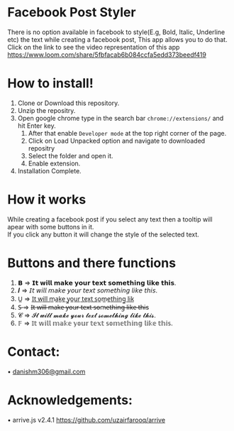 # Facebook Post Styler  
There is no option available in facebook to style(E.g, Bold, Italic, Underline etc) the text while creating a facebook post,
This app allows you to do that.    
Click on the link to see the video representation of this app https://www.loom.com/share/5fbfacab6b084ccfa5edd373beedf419


# How to install!  
1. Clone or Download this repository.  
2. Unzip the repositry.  
3. Open google chrome type in the search bar  ```chrome://extensions/``` and hit Enter key.  
   1. After that enable ```Developer mode``` at the top right corner of the page.  
   2. Click on Load Unpacked option and navigate to downloaded repositry  
   3. Select the folder and open it.  
   4. Enable extension.  
5. Installation Complete.  

# How it works  
While creating a facebook post if you select any text then a tooltip will apear with some buttons in it.  
If you click any button it will change the style of the selected text.

# Buttons and there functions  
1. 𝗕     => 𝗜𝘁 𝘄𝗶𝗹𝗹 𝗺𝗮𝗸𝗲 𝘆𝗼𝘂𝗿 𝘁𝗲𝘅𝘁 𝘀𝗼𝗺𝗲𝘁𝗵𝗶𝗻𝗴 𝗹𝗶𝗸𝗲 𝘁𝗵𝗶𝘀.
2. 𝑰     => 𝘐𝘵 𝘸𝘪𝘭𝘭 𝘮𝘢𝘬𝘦 𝘺𝘰𝘶𝘳 𝘵𝘦𝘹𝘵 𝘴𝘰𝘮𝘦𝘵𝘩𝘪𝘯𝘨 𝘭𝘪𝘬𝘦 𝘵𝘩𝘪𝘴.
3. U̲     => I̲t̲ ̲w̲i̲l̲l̲ ̲m̲a̲k̲e̲ ̲y̲o̲u̲r̲ ̲t̲e̲x̲t̲ ̲s̲o̲m̲e̲t̲h̲i̲n̲g̲ ̲l̲i̲k̲            
4. S̶     => I̶t̶ ̶w̶i̶l̶l̶ ̶m̶a̶k̶e̶ ̶y̶o̶u̶r̶ ̶t̶e̶x̶t̶ ̶s̶o̶m̶e̶t̶h̶i̶n̶g̶ ̶l̶i̶k̶e̶ ̶t̶h̶i̶s
5. 𝓒     => 𝓘𝓽 𝔀𝓲𝓵𝓵 𝓶𝓪𝓴𝓮 𝔂𝓸𝓾𝓻 𝓽𝓮𝔁𝓽 𝓼𝓸𝓶𝓮𝓽𝓱𝓲𝓷𝓰 𝓵𝓲𝓴𝓮 𝓽𝓱𝓲𝓼.
6. 𝔽     => 𝕀𝕥 𝕨𝕚𝕝𝕝 𝕞𝕒𝕜𝕖 𝕪𝕠𝕦𝕣 𝕥𝕖𝕩𝕥 𝕤𝕠𝕞𝕖𝕥𝕙𝕚𝕟𝕘 𝕝𝕚𝕜𝕖 𝕥𝕙𝕚𝕤.  

# Contact:  
• danishm306@gmail.com  

# Acknowledgements:  
• arrive.js v2.4.1 https://github.com/uzairfarooq/arrive